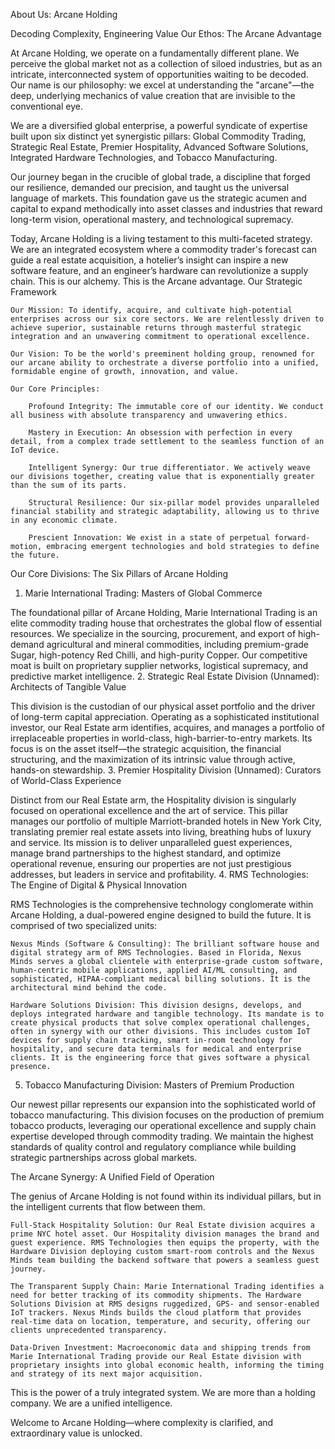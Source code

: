 About Us: Arcane Holding

Decoding Complexity, Engineering Value
Our Ethos: The Arcane Advantage

At Arcane Holding, we operate on a fundamentally different plane. We perceive the global market not as a collection of siloed industries, but as an intricate, interconnected system of opportunities waiting to be decoded. Our name is our philosophy: we excel at understanding the "arcane"—the deep, underlying mechanics of value creation that are invisible to the conventional eye.

We are a diversified global enterprise, a powerful syndicate of expertise built upon six distinct yet synergistic pillars: Global Commodity Trading, Strategic Real Estate, Premier Hospitality, Advanced Software Solutions, Integrated Hardware Technologies, and Tobacco Manufacturing.

Our journey began in the crucible of global trade, a discipline that forged our resilience, demanded our precision, and taught us the universal language of markets. This foundation gave us the strategic acumen and capital to expand methodically into asset classes and industries that reward long-term vision, operational mastery, and technological supremacy.

Today, Arcane Holding is a living testament to this multi-faceted strategy. We are an integrated ecosystem where a commodity trader's forecast can guide a real estate acquisition, a hotelier’s insight can inspire a new software feature, and an engineer’s hardware can revolutionize a supply chain. This is our alchemy. This is the Arcane advantage.
Our Strategic Framework

    Our Mission: To identify, acquire, and cultivate high-potential enterprises across our six core sectors. We are relentlessly driven to achieve superior, sustainable returns through masterful strategic integration and an unwavering commitment to operational excellence.

    Our Vision: To be the world's preeminent holding group, renowned for our arcane ability to orchestrate a diverse portfolio into a unified, formidable engine of growth, innovation, and value.

    Our Core Principles:

        Profound Integrity: The immutable core of our identity. We conduct all business with absolute transparency and unwavering ethics.

        Mastery in Execution: An obsession with perfection in every detail, from a complex trade settlement to the seamless function of an IoT device.

        Intelligent Synergy: Our true differentiator. We actively weave our divisions together, creating value that is exponentially greater than the sum of its parts.

        Structural Resilience: Our six-pillar model provides unparalleled financial stability and strategic adaptability, allowing us to thrive in any economic climate.

        Prescient Innovation: We exist in a state of perpetual forward-motion, embracing emergent technologies and bold strategies to define the future.

Our Core Divisions: The Six Pillars of Arcane Holding
1. Marie International Trading: Masters of Global Commerce

The foundational pillar of Arcane Holding, Marie International Trading is an elite commodity trading house that orchestrates the global flow of essential resources. We specialize in the sourcing, procurement, and export of high-demand agricultural and mineral commodities, including premium-grade Sugar, high-potency Red Chilli, and high-purity Copper. Our competitive moat is built on proprietary supplier networks, logistical supremacy, and predictive market intelligence.
2. Strategic Real Estate Division (Unnamed): Architects of Tangible Value

This division is the custodian of our physical asset portfolio and the driver of long-term capital appreciation. Operating as a sophisticated institutional investor, our Real Estate arm identifies, acquires, and manages a portfolio of irreplaceable properties in world-class, high-barrier-to-entry markets. Its focus is on the asset itself—the strategic acquisition, the financial structuring, and the maximization of its intrinsic value through active, hands-on stewardship.
3. Premier Hospitality Division (Unnamed): Curators of World-Class Experience

Distinct from our Real Estate arm, the Hospitality division is singularly focused on operational excellence and the art of service. This pillar manages our portfolio of multiple Marriott-branded hotels in New York City, translating premier real estate assets into living, breathing hubs of luxury and service. Its mission is to deliver unparalleled guest experiences, manage brand partnerships to the highest standard, and optimize operational revenue, ensuring our properties are not just prestigious addresses, but leaders in service and profitability.
4. RMS Technologies: The Engine of Digital & Physical Innovation

RMS Technologies is the comprehensive technology conglomerate within Arcane Holding, a dual-powered engine designed to build the future. It is comprised of two specialized units:

    Nexus Minds (Software & Consulting): The brilliant software house and digital strategy arm of RMS Technologies. Based in Florida, Nexus Minds serves a global clientele with enterprise-grade custom software, human-centric mobile applications, applied AI/ML consulting, and sophisticated, HIPAA-compliant medical billing solutions. It is the architectural mind behind the code.

    Hardware Solutions Division: This division designs, develops, and deploys integrated hardware and tangible technology. Its mandate is to create physical products that solve complex operational challenges, often in synergy with our other divisions. This includes custom IoT devices for supply chain tracking, smart in-room technology for hospitality, and secure data terminals for medical and enterprise clients. It is the engineering force that gives software a physical presence.

5. Tobacco Manufacturing Division: Masters of Premium Production

Our newest pillar represents our expansion into the sophisticated world of tobacco manufacturing. This division focuses on the production of premium tobacco products, leveraging our operational excellence and supply chain expertise developed through commodity trading. We maintain the highest standards of quality control and regulatory compliance while building strategic partnerships across global markets.

The Arcane Synergy: A Unified Field of Operation

The genius of Arcane Holding is not found within its individual pillars, but in the intelligent currents that flow between them.

    Full-Stack Hospitality Solution: Our Real Estate division acquires a prime NYC hotel asset. Our Hospitality division manages the brand and guest experience. RMS Technologies then equips the property, with the Hardware Division deploying custom smart-room controls and the Nexus Minds team building the backend software that powers a seamless guest journey.

    The Transparent Supply Chain: Marie International Trading identifies a need for better tracking of its commodity shipments. The Hardware Solutions Division at RMS designs ruggedized, GPS- and sensor-enabled IoT trackers. Nexus Minds builds the cloud platform that provides real-time data on location, temperature, and security, offering our clients unprecedented transparency.

    Data-Driven Investment: Macroeconomic data and shipping trends from Marie International Trading provide our Real Estate division with proprietary insights into global economic health, informing the timing and strategy of its next major acquisition.

This is the power of a truly integrated system. We are more than a holding company. We are a unified intelligence.

Welcome to Arcane Holding—where complexity is clarified, and extraordinary value is unlocked.
